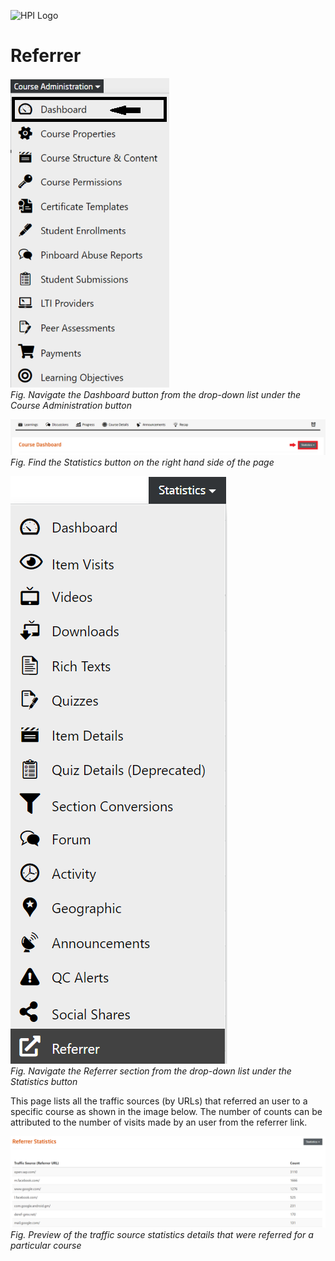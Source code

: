 ![HPI Logo](../../../img/HPI_Logo.png)

# Referrer

![Dashboard](../../../img/course_admin_items/dashboard.png)  
*Fig. Navigate the Dashboard button from the drop-down list under the Course Administration button*  

![Statistics](../../../img/features/analytics/dashboard/statistics.png)  
*Fig. Find the Statistics button on the right hand side of the page*

![Referrer](../../../img/features/analytics/dashboard/refer.png)  
*Fig. Navigate the Referrer section from the drop-down list under the Statistics button*  

This page lists all the traffic sources (by URLs) that referred an user to a specific course as shown in the image below. The number of counts can be attributed to the number of visits made by an user from the referrer link.  

![Referrer 1](../../../img/features/analytics/dashboard/refer_details.png)  
*Fig. Preview of the traffic source statistics details that were referred for a particular course*